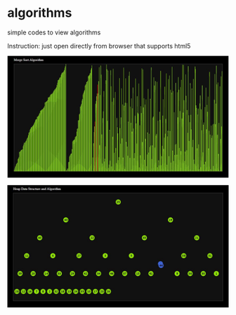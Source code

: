 # algorithms
simple codes to view algorithms

Instruction: just open directly from browser that supports html5

![alt tag](https://raw.githubusercontent.com/wembikon/algorithms/master/images/mergesort.JPG)

![alt tag](https://raw.githubusercontent.com/wembikon/algorithms/master/images/heap.JPG)